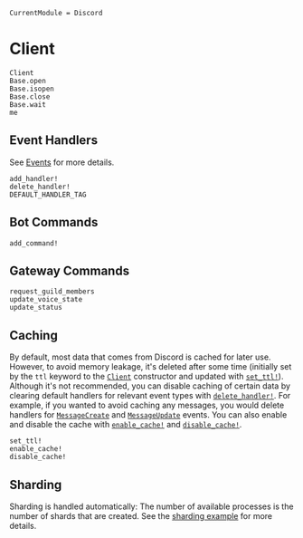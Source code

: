 ```@meta
CurrentModule = Discord
```

# Client

```@docs
Client
Base.open
Base.isopen
Base.close
Base.wait
me
```

## Event Handlers

See [Events](@ref) for more details.

```@docs
add_handler!
delete_handler!
DEFAULT_HANDLER_TAG
```

## Bot Commands

```@docs
add_command!
```

## Gateway Commands

```@docs
request_guild_members
update_voice_state
update_status
```

## Caching

By default, most data that comes from Discord is cached for later use.
However, to avoid memory leakage, it's deleted after some time (initially set by the `ttl` keyword to the [`Client`](@ref) constructor and updated with [`set_ttl!`](@ref)).
Although it's not recommended, you can disable caching of certain data by clearing default handlers for relevant event types with [`delete_handler!`](@ref).
For example, if you wanted to avoid caching any messages, you would delete handlers for [`MessageCreate`](@ref) and [`MessageUpdate`](@ref) events.
You can also enable and disable the cache with [`enable_cache!`](@ref) and [`disable_cache!`](@ref).

```@docs
set_ttl!
enable_cache!
disable_cache!
```

## Sharding

Sharding is handled automatically: The number of available processes is the number of shards that are created.
See the [sharding example](https://github.com/PurgePJ/Discord.jl/blob/master/examples/sharding.jl) for more details.
